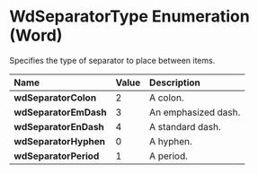 
# WdSeparatorType Enumeration (Word)

Specifies the type of separator to place between items.



|**Name**|**Value**|**Description**|
|:-----|:-----|:-----|
|**wdSeparatorColon**|2|A colon.|
|**wdSeparatorEmDash**|3|An emphasized dash.|
|**wdSeparatorEnDash**|4|A standard dash.|
|**wdSeparatorHyphen**|0|A hyphen.|
|**wdSeparatorPeriod**|1|A period.|
